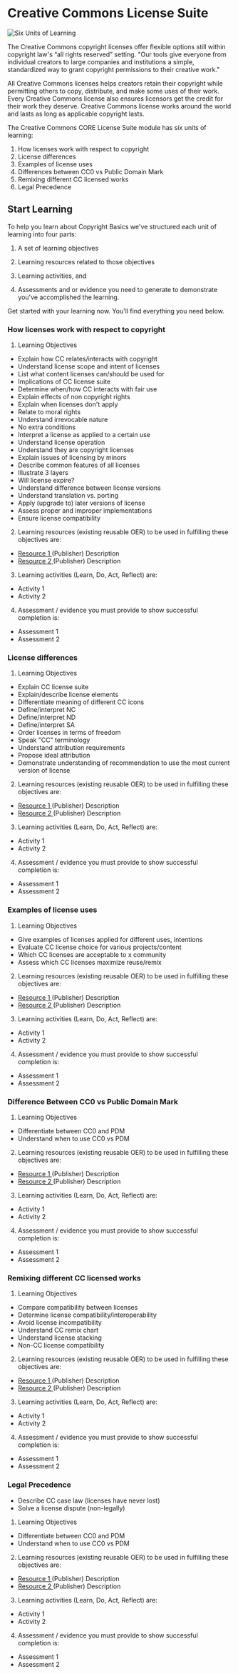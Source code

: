 # Creative Commons License Suite

![Six Units of Learning](https://github.com/creativecommons/cc-cert-map/blob/master/img/cc-licenses-bricks.jpg "Creative Commons License Suite Units")

The Creative Commons copyright licenses offer flexible options still within copyright law's “all rights reserved” setting. "Our tools give everyone from individual creators to large companies and institutions a simple, standardized way to grant copyright permissions to their creative work."

All Creative Commons licenses helps creators retain their copyright while permitting others to copy, distribute, and make some uses of their work. Every Creative Commons license also ensures licensors get the credit for their work they deserve.  Creative Commons license works around the world and lasts as long as applicable copyright lasts.

The Creative Commons CORE License Suite module has six units of learning:

1. How licenses work with respect to copyright
2. License differences
3. Examples of license uses
4. Differences between CC0 vs Public Domain Mark
5. Remixing different CC licensed works
6. Legal Precedence

## Start Learning

To help you learn about Copyright Basics we've structured each unit of learning into four parts:

1. A set of learning objectives

2. Learning resources related to those objectives

3. Learning activities, and 

4. Assessments and or evidence you need to generate to demonstrate you've accomplished the learning.

Get started with your learning now. You'll find everything you need below.

### How licenses work with respect to copyright

1. Learning Objectives
  * Explain how CC relates/interacts with copyright
  * Understand license scope and intent of licenses
  * List what content licenses can/should be used for
  * Implications of CC license suite
  * Determine when/how CC interacts with fair use
  * Explain effects of non copyright rights
  * Explain when licenses don't apply
  * Relate to moral rights
  * Understand irrevocable nature
  * No extra conditions
  * Interpret a license as applied to a certain use
  * Understand license operation
  * Understand they are copyright licenses
  * Explain issues of licensing by minors
  * Describe common features of all licenses
  * Illustrate 3 layers
  * Will license expire?
  * Understand difference between license versions
  * Understand translation vs. porting
  * Apply (upgrade to) later versions of license
  * Assess proper and improper implementations
  * Ensure license compatibility

2. Learning resources (existing reusable OER) to be used in fulfilling these objectives are:
  * [Resource 1 ](http://) (Publisher) Description
  * [Resource 2 ](http://) (Publisher) Description

3. Learning activities (Learn, Do, Act, Reflect) are:
  * Activity 1
  * Activity 2

4. Assessment / evidence you must provide to show successful completion is:
  * Assessment 1
  * Assessment 2
  
### License differences  

1. Learning Objectives
  * Explain CC license suite
  * Explain/describe license elements
  * Differentiate meaning of different CC icons
  * Define/interpret NC
  * Define/interpret ND
  * Define/interpret SA
  * Order licenses in terms of freedom
  * Speak "CC" terminology
  * Understand attribution requirements
  * Propose ideal attribution
  * Demonstrate understanding of recommendation to use the most current version of license

2. Learning resources (existing reusable OER) to be used in fulfilling these objectives are:
  * [Resource 1 ](http://) (Publisher) Description
  * [Resource 2 ](http://) (Publisher) Description

3. Learning activities (Learn, Do, Act, Reflect) are:
  * Activity 1
  * Activity 2

4. Assessment / evidence you must provide to show successful completion is:
  * Assessment 1
  * Assessment 2


### Examples of license uses

1. Learning Objectives
  * Give examples of licenses applied for different uses, intentions
  * Evaluate CC license choice for various projects/content
  * Which CC licenses are acceptable to x community
  * Assess which CC licenses maximize reuse/remix
  
2. Learning resources (existing reusable OER) to be used in fulfilling these objectives are:
  * [Resource 1 ](http://) (Publisher) Description
  * [Resource 2 ](http://) (Publisher) Description

3. Learning activities (Learn, Do, Act, Reflect) are:
  * Activity 1
  * Activity 2

4. Assessment / evidence you must provide to show successful completion is:
  * Assessment 1
  * Assessment 2

### Difference Between CC0 vs Public Domain Mark

1. Learning Objectives
  * Differentiate between CC0 and PDM 
  * Understand when to use CC0 vs PDM

2. Learning resources (existing reusable OER) to be used in fulfilling these objectives are:
  * [Resource 1 ](http://) (Publisher) Description
  * [Resource 2 ](http://) (Publisher) Description

3. Learning activities (Learn, Do, Act, Reflect) are:
  * Activity 1
  * Activity 2

4. Assessment / evidence you must provide to show successful completion is:
  * Assessment 1
  * Assessment 2

  
  
### Remixing different CC licensed works

1. Learning Objectives
  * Compare compatibility between licenses
  * Determine license compatibility/interoperability
  * Avoid license incompatibility
  * Understand CC remix chart
  * Understand license stacking
  * Non-CC license compatibility

2. Learning resources (existing reusable OER) to be used in fulfilling these objectives are:
  * [Resource 1 ](http://) (Publisher) Description
  * [Resource 2 ](http://) (Publisher) Description

3. Learning activities (Learn, Do, Act, Reflect) are:
  * Activity 1
  * Activity 2

4. Assessment / evidence you must provide to show successful completion is:
  * Assessment 1
  * Assessment 2
  
  
### Legal Precedence
  * Describe CC case law (licenses have never lost)
  * Solve a license dispute (non-legally)

  
1. Learning Objectives
  * Differentiate between CC0 and PDM 
  * Understand when to use CC0 vs PDM
  
2. Learning resources (existing reusable OER) to be used in fulfilling these objectives are:
  * [Resource 1 ](http://) (Publisher) Description
  * [Resource 2 ](http://) (Publisher) Description

3. Learning activities (Learn, Do, Act, Reflect) are:
  * Activity 1
  * Activity 2

4. Assessment / evidence you must provide to show successful completion is:
  * Assessment 1
  * Assessment 2
  


